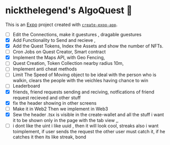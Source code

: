 # nickthelegend's AlgoQuest 👋

This is an [Expo](https://expo.dev) project created with [`create-expo-app`](https://www.npmjs.com/package/create-expo-app).

* [ ] Edit the Connections, make it guestures , dragable guestures
* [X] Add Functionality to Send and recieve ,
* [X] Add the Quest Tokens, Index the Assets and show the number of NFTs.
* [ ] Cron Jobs on Quest Creator, Smart contract
* [X] Implement the Maps API, with Geo Fencing,
* [ ] Quest Creation, Token Collection nearby radius 10m,
* [ ] Implement anti cheat methods
* [ ] Limit The Speed of Moving object to be ideal with the person who is walkin, clears the people with the veichles having chance to win
* [ ] Leaderboard
* [X] friends, friend requests sending and reciving, notfications of friend request recieved and other stuff
* [X] fix the header showing in other screens
* [ ] Make it in Web2 Then we implement in Web3
* [X] Sew the header .tsx is visible in the create-wallet and all the stuff i want it to be shown only in the page with the tab view ,, 
* [ ]  i dont like the uint i like uuid , then it will look cool, streaks also i want toimplement, if user sends the request the other user must catch it, if he catches it then its like streak, bond